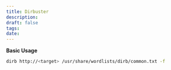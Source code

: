 ```yaml
---
title: Dirbuster
description: 
draft: false
tags: 
date:
---
```


**Basic Usage**
```bash
dirb http://<target> /usr/share/wordlists/dirb/common.txt -f
```


